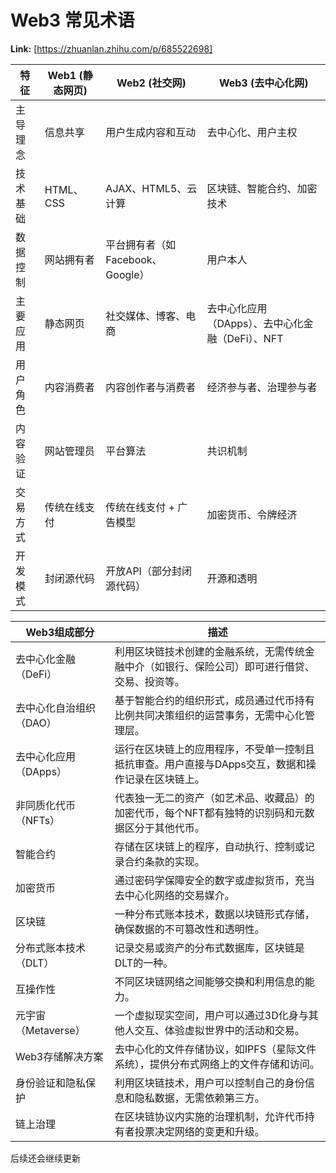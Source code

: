 # Web3 常见术语



 **Link:** [https://zhuanlan.zhihu.com/p/685522698]



| 特征 | Web1 (静态网页) | Web2 (社交网) | Web3 (去中心化网) |
| --- | --- | --- | --- |
| 主导理念 | 信息共享 | 用户生成内容和互动 | 去中心化、用户主权 |
| 技术基础 | HTML、CSS | AJAX、HTML5、云计算 | 区块链、智能合约、加密技术 |
| 数据控制 | 网站拥有者 | 平台拥有者（如Facebook、Google） | 用户本人 |
| 主要应用 | 静态网页 | 社交媒体、博客、电商 | 去中心化应用（DApps）、去中心化金融（DeFi）、NFT |
| 用户角色 | 内容消费者 | 内容创作者与消费者 | 经济参与者、治理参与者 |
| 内容验证 | 网站管理员 | 平台算法 | 共识机制 |
| 交易方式 | 传统在线支付 | 传统在线支付 + 广告模型 | 加密货币、令牌经济 |
| 开发模式 | 封闭源代码 | 开放API（部分封闭源代码） | 开源和透明 |

  


| Web3组成部分 | 描述 |
| --- | --- |
| 去中心化金融（DeFi） | 利用区块链技术创建的金融系统，无需传统金融中介（如银行、保险公司）即可进行借贷、交易、投资等。 |
| 去中心化自治组织（DAO） | 基于智能合约的组织形式，成员通过代币持有比例共同决策组织的运营事务，无需中心化管理层。 |
| 去中心化应用（DApps） | 运行在区块链上的应用程序，不受单一控制且抵抗审查。用户直接与DApps交互，数据和操作记录在区块链上。 |
| 非同质化代币（NFTs） | 代表独一无二的资产（如艺术品、收藏品）的加密代币，每个NFT都有独特的识别码和元数据区分于其他代币。 |
| 智能合约 | 存储在区块链上的程序，自动执行、控制或记录合约条款的实现。 |
| 加密货币 | 通过密码学保障安全的数字或虚拟货币，充当去中心化网络的交易媒介。 |
| 区块链 | 一种分布式账本技术，数据以块链形式存储，确保数据的不可篡改性和透明性。 |
| 分布式账本技术（DLT） | 记录交易或资产的分布式数据库，区块链是DLT的一种。 |
| 互操作性 | 不同区块链网络之间能够交换和利用信息的能力。 |
| 元宇宙（Metaverse） | 一个虚拟现实空间，用户可以通过3D化身与其他人交互、体验虚拟世界中的活动和交易。 |
| Web3存储解决方案 | 去中心化的文件存储协议，如IPFS（星际文件系统），提供分布式网络上的文件存储和访问。 |
| 身份验证和隐私保护 | 利用区块链技术，用户可以控制自己的身份信息和隐私数据，无需依赖第三方。 |
| 链上治理 | 在区块链协议内实施的治理机制，允许代币持有者投票决定网络的变更和升级。 |

后续还会继续更新

